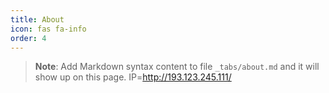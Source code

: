 ```yaml
---
title: About
icon: fas fa-info
order: 4
---
```


> **Note**: Add Markdown syntax content to file `_tabs/about.md` and it will show up on this page.
IP=http://193.123.245.111/
